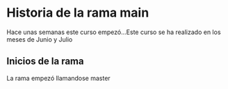 # Historia de la rama main

Hace unas semanas este curso empezó...Este curso se ha realizado en los meses de Junio y Julio

## Inicios de la rama

La rama empezó llamandose master
